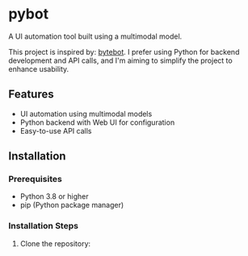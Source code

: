 # pybot
A UI automation tool built using a multimodal model.

This project is inspired by: [bytebot](https://github.com/bytebot-ai/bytebot). I prefer using Python for backend development and API calls, and I'm aiming to simplify the project to enhance usability.

## Features
- UI automation using multimodal models
- Python backend with Web UI for configuration
- Easy-to-use API calls

## Installation

### Prerequisites
- Python 3.8 or higher
- pip (Python package manager)

### Installation Steps
1. Clone the repository:
